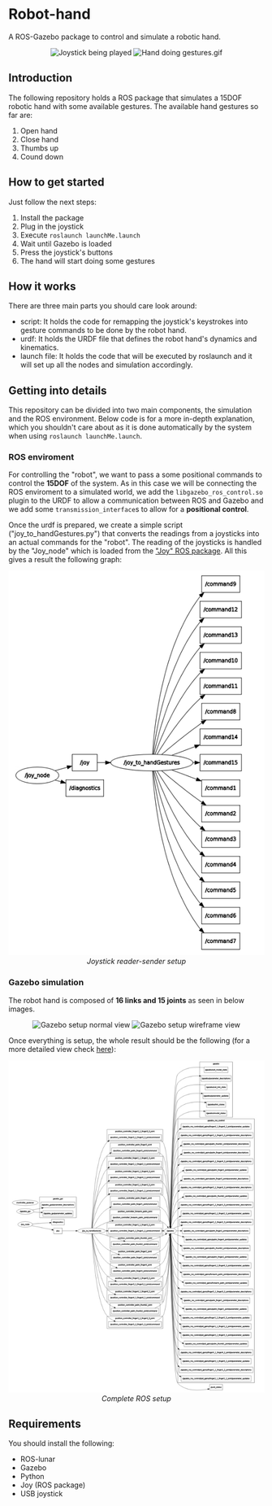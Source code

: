 # Robot-hand
A ROS-Gazebo package to control and simulate a robotic hand.
<p align="middle">
  <img src="/images/Joystick being played.gif" alt="Joystick being played" height=200>
  <img src="/images/Hand doing gestures.gif" alt="Hand doing gestures.gif" height=200>
</p>

## Introduction
The following repository holds a ROS package that simulates a 15DOF robotic hand with some available gestures. The available hand gestures so far are:
1. Open hand
2. Close hand
3. Thumbs up
4. Cound down

## How to get started
Just follow the next steps:

1. Install the package
2. Plug in the joystick
3. Execute `roslaunch launchMe.launch`
4. Wait until Gazebo is loaded
5. Press the joystick's buttons
6. The hand will start doing some gestures

## How it works
There are three main parts you should care look around:

* script: It holds the code for remapping the joystick's keystrokes into gesture commands to be  done by the robot hand.
* urdf: It holds the URDF file that defines the robot hand's dynamics and kinematics.
* launch file: It holds the code that will be executed by roslaunch and it will set up all the nodes and simulation accordingly.

## Getting into details
This repository can be divided into two main components, the simulation and the ROS environment. Below code is for a more in-depth explanation, which you shouldn't care about as it is done automatically by the system when using `roslaunch launchMe.launch`.


### ROS enviroment
For controlling the "robot", we want to pass a some positional commands to control the **15DOF** of the system. As in this case we will be connecting the ROS enviroment to a simulated world, we add the `libgazebo_ros_control.so` plugin to the URDF to allow a communication between ROS and Gazebo and we add some `transmission_interface`s to allow for a **positional control**.

Once the urdf is prepared, we create a simple script ("joy_to_handGestures.py") that converts the readings from a joysticks into an actual commands for the "robot". The reading of the joysticks is handled by the "Joy_node" which is loaded from the ["Joy" ROS package](https://wiki.ros.org/joy). All this gives a result the following graph:

<p align="center">
  <img src="images/Joystick reader-sender setup.jpg" width=600><br/>
  <i>Joystick reader-sender setup</i>
</p>


### Gazebo simulation
The robot hand is composed of **16 links and 15 joints** as seen in below images. 
<p align="middle">
  <img src="/images/Gazebo setup normal view.png" alt="Gazebo setup normal view" >
  <img src="/images/Gazebo setup wireframe view.png" alt="Gazebo setup wireframe view" >
</p>


Once everything is setup, the whole result should be the following (for a more detailed view check [here](https://github.com/DAguirreAg/robot_hand/blob/master/images/Complete%20setup.pdf)):
<p align="center">
  <img src="images/Complete setup.jpg" width=900><br/>
  <i>Complete ROS setup</i>
</p>


## Requirements
You should install the following:
* ROS-lunar
* Gazebo
* Python
* Joy (ROS package)
* USB joystick





